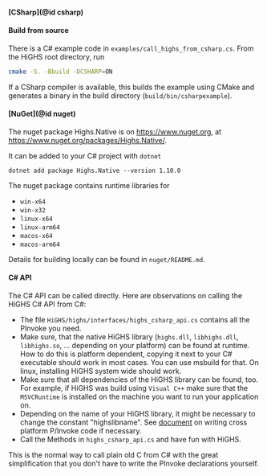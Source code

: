 #### [CSharp](@id csharp)

#### Build from source

There is a C# example code in `examples/call_highs_from_csharp.cs`. From the HiGHS root directory, run 

``` bash
cmake -S. -Bbuild -DCSHARP=ON
```

If a CSharp compiler is available, this builds the example using CMake and generates a binary in the build directory (`build/bin/csharpexample`).

#### [NuGet](@id nuget)

The nuget package Highs.Native is on https://www.nuget.org, at https://www.nuget.org/packages/Highs.Native/. 

It can be added to your C# project with `dotnet`

```shell
dotnet add package Highs.Native --version 1.10.0
```

The nuget package contains runtime libraries for 

* `win-x64`
* `win-x32`
* `linux-x64`
* `linux-arm64`
* `macos-x64`
* `macos-arm64`

Details for building locally can be found in `nuget/README.md`.

#### C# API

The C# API can be called directly. Here are observations on calling the HiGHS C# API from C#:

 * The file `HiGHS/highs/interfaces/highs_csharp_api.cs` contains all the PInvoke you need. 
 * Make sure, that the native HiGHS library (`highs.dll`, `libhighs.dll`,
   `libhighs.so`, ... depending on your platform) can be found at runtime. How
   to do this is platform dependent, copying it next to your C# executable
   should work in most cases. You can use msbuild for that. On linux, installing
   HiGHS system wide should work.
 * Make sure that all dependencies of the HiGHS library can be found, too. For
   example, if HiGHS was build using `Visual C++` make sure that the
   `MSVCRuntime` is installed on the machine you want to run your application
   on.
 * Depending on the name of your HiGHS library, it might be necessary to change
   the constant "highslibname". See [document](https://learn.microsoft.com/en-us/dotnet/standard/native-interop/cross-platform)
   on writing cross platform P/Invoke code if necessary.
 * Call the Methods in `highs_csharp_api.cs` and have fun with HiGHS.

This is the normal way to call plain old C from C# with the great simplification
that you don't have to write the PInvoke declarations yourself.

